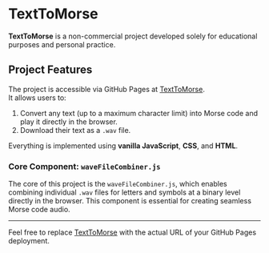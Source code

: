 # TextToMorse

**TextToMorse** is a non-commercial project developed solely for educational purposes and personal practice.

## Project Features

The project is accessible via GitHub Pages at [TextToMorse](https://andreasmohr314.github.io/TextToMorse/).  
It allows users to:

1. Convert any text (up to a maximum character limit) into Morse code and play it directly in the browser.
2. Download their text as a `.wav` file.

Everything is implemented using **vanilla JavaScript**, **CSS**, and **HTML**.

### Core Component: `waveFileCombiner.js`

The core of this project is the `waveFileCombiner.js`, which enables combining individual `.wav` files for letters and symbols at a binary level directly in the browser. This component is essential for creating seamless Morse code audio.

---

Feel free to replace [TextToMorse](https://andreasmohr314.github.io/TextToMorse/) with the actual URL of your GitHub Pages deployment.
